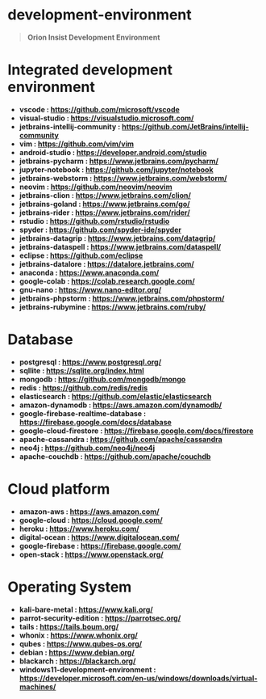 # development-environment
>**Orion Insist Development Environment**

# Integrated development environment
- **vscode : https://github.com/microsoft/vscode**
- **visual-studio : https://visualstudio.microsoft.com/**
- **jetbrains-intellij-community : https://github.com/JetBrains/intellij-community**
- **vim : https://github.com/vim/vim**
- **android-studio : https://developer.android.com/studio**
- **jetbrains-pycharm : https://www.jetbrains.com/pycharm/**
- **jupyter-notebook : https://github.com/jupyter/notebook**
- **jetbrains-webstorm : https://www.jetbrains.com/webstorm/**
- **neovim : https://github.com/neovim/neovim**
- **jetbrains-clion : https://www.jetbrains.com/clion/**
- **jetbrains-goland : https://www.jetbrains.com/go/**
- **jetbrains-rider : https://www.jetbrains.com/rider/**
- **rstudio : https://github.com/rstudio/rstudio**
- **spyder : https://github.com/spyder-ide/spyder**
- **jetbrains-datagrip : https://www.jetbrains.com/datagrip/**
- **jetbrains-dataspell : https://www.jetbrains.com/dataspell/**
- **eclipse : https://github.com/eclipse**
- **jetbrains-datalore : https://datalore.jetbrains.com/**
- **anaconda : https://www.anaconda.com/**
- **google-colab : https://colab.research.google.com/**
- **gnu-nano : https://www.nano-editor.org/**
- **jetbrains-phpstorm : https://www.jetbrains.com/phpstorm/**
- **jetbrains-rubymine : https://www.jetbrains.com/ruby/**

# Database
- **postgresql : https://www.postgresql.org/**
- **sqllite : https://sqlite.org/index.html**
- **mongodb : https://github.com/mongodb/mongo**
- **redis : https://github.com/redis/redis**
- **elasticsearch : https://github.com/elastic/elasticsearch**
- **amazon-dynamodb : https://aws.amazon.com/dynamodb/**
- **google-firebase-realtime-database : https://firebase.google.com/docs/database**
- **google-cloud-firestore : https://firebase.google.com/docs/firestore**
- **apache-cassandra : https://github.com/apache/cassandra**
- **neo4j : https://github.com/neo4j/neo4j**
- **apache-couchdb : https://github.com/apache/couchdb**


# Cloud platform
- **amazon-aws : https://aws.amazon.com/**
- **google-cloud : https://cloud.google.com/**
- **heroku : https://www.heroku.com/**
- **digital-ocean : https://www.digitalocean.com/**
- **google-firebase : https://firebase.google.com/**
- **open-stack : https://www.openstack.org/**

# Operating System
- **kali-bare-metal : https://www.kali.org/**
- **parrot-security-edition : https://parrotsec.org/**
- **tails : https://tails.boum.org/**
- **whonix : https://www.whonix.org/**
- **qubes : https://www.qubes-os.org/**
- **debian : https://www.debian.org/**
- **blackarch : https://blackarch.org/**
- **windows11-development-environment : https://developer.microsoft.com/en-us/windows/downloads/virtual-machines/**
